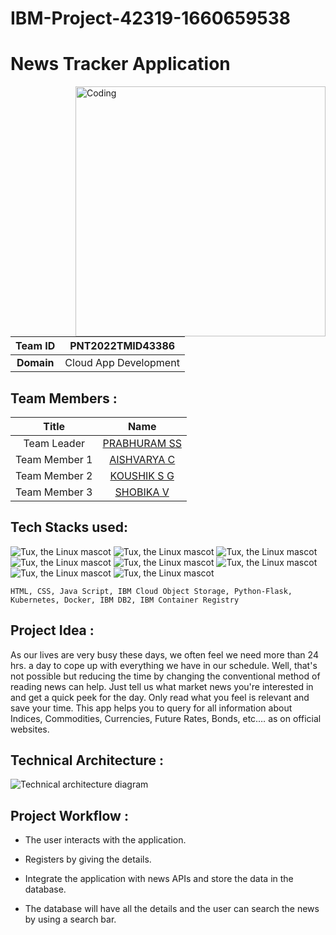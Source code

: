 # IBM-Project-42319-1660659538
# News Tracker Application
<img align="right" alt="Coding" width="400" src="https://media.tenor.com/2uyENRmiUt0AAAAC/coding.gif">


|        **Team ID**        |  PNT2022TMID43386 |
|:---------------------:|:------------------------------:|
|         **Domain**        |  Cloud App Development |


## Team Members :
|   **Title**   |      **Name**     |
|:-----------:|:-----------------:|
| Team Leader   |    [PRABHURAM SS](https://github.com/Prabhuram28)   |
| Team Member 1 |   [AISHVARYA C](https://github.com/aishvarya-111)  |
| Team Member 2 |  [KOUSHIK S G](https://github.com/KruzerKnight)  |
| Team Member 3 | [SHOBIKA V](https://github.com/ShobikaV) |

## Tech Stacks used:
 ![Tux, the Linux mascot](https://img.icons8.com/color/48/40C057/html-5--v1.png)   ![Tux, the Linux mascot](https://img.icons8.com/fluency/48/000000/css3.png) ![Tux, the Linux mascot](https://img.icons8.com/fluency/48/000000/javascript.png) ![Tux, the Linux mascot]( https://img.icons8.com/color/48/000000/kubernetes.png) ![Tux, the Linux mascot](https://img.icons8.com/color/48/000000/docker.png)  ![Tux, the Linux mascot](https://img.icons8.com/fluency/48/000000/python.png)  ![Tux, the Linux mascot]( https://img.icons8.com/ios-filled/50/000000/flask.png) ![Tux, the Linux mascot](https://img.icons8.com/nolan/64/ibm.png)

    HTML, CSS, Java Script, IBM Cloud Object Storage, Python-Flask, Kubernetes, Docker, IBM DB2, IBM Container Registry

## Project Idea :
As our lives are very busy these days, we often feel we need more than 24 hrs. a day to cope up with everything we have in our schedule. Well, that's not possible but reducing the time by changing the conventional method of reading news can help. Just tell us what market news you're interested in and get a quick peek for the day. Only read what you feel is relevant and save your time. This app helps you to query for all information about Indices, Commodities, Currencies, Future Rates, Bonds, etc.… as on official websites.

## Technical Architecture :
![Technical architecture diagram](https://lh4.googleusercontent.com/WxV5D1L-EMl3jnFqZS9L9w9oFOkzbID-ACQyYIyzvrAYaUxp-Ry_tbCPd9xG0YKPhV97C3yayncVX49Lnbv9tJE1O7SzpvhWtCADTaikdF-aKo2Ie7JOld9iysZB8R0tzDvUthOx)

## Project Workflow :

 * The user interacts with the application.

 * Registers by giving the details.

 * Integrate the application with news APIs and store the data in the database.

 * The database will have all the details and the user can search the news by using a search bar.
 
